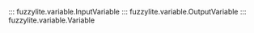 ::: fuzzylite.variable.InputVariable
::: fuzzylite.variable.OutputVariable
::: fuzzylite.variable.Variable